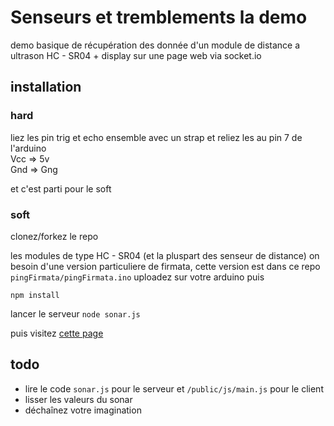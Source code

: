 # Senseurs et tremblements la demo

demo basique de récupération des donnée d'un module de distance a ultrason HC - SR04 + display sur une page web via socket.io

## installation  

### hard 

liez les pin trig et echo ensemble avec un strap et reliez les au pin 7 de l'arduino   
Vcc => 5v  
Gnd => Gng  

et c'est parti pour le soft

### soft

clonez/forkez le repo

les modules de type HC - SR04 (et la pluspart des senseur de distance) on besoin d'une version particuliere de firmata, cette version est dans ce repo ```pingFirmata/pingFirmata.ino```
uploadez sur votre arduino puis 

```
npm install
```

lancer le serveur ```node sonar.js```

puis visitez [cette page](http://localhost:4000)



## todo 

- lire le code ```sonar.js``` pour le serveur et ```/public/js/main.js``` pour le client
- lisser les valeurs du sonar
- déchaînez votre imagination


